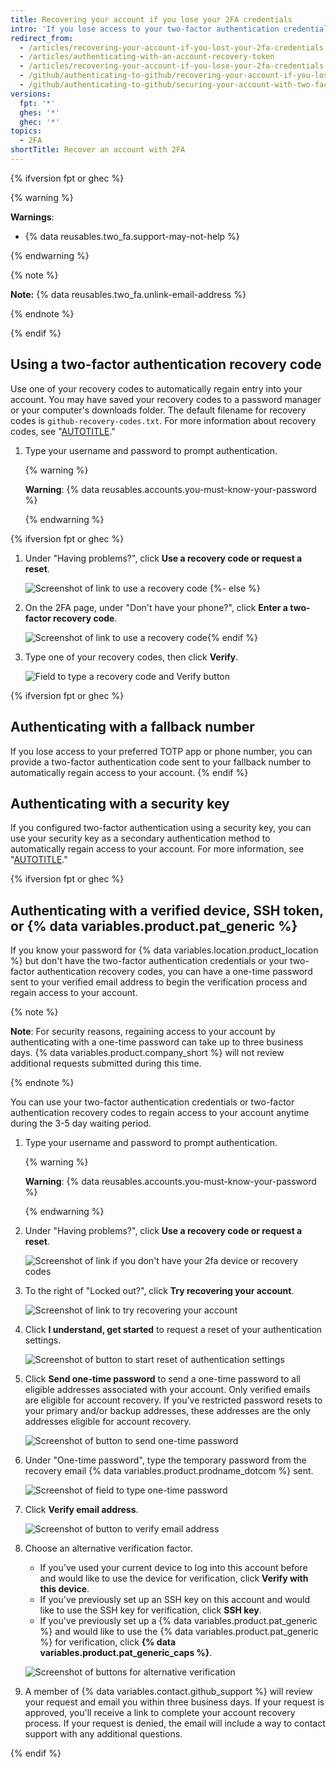 ```yaml
---
title: Recovering your account if you lose your 2FA credentials
intro: 'If you lose access to your two-factor authentication credentials, you can use your recovery codes, or another recovery option, to regain access to your account.'
redirect_from:
  - /articles/recovering-your-account-if-you-lost-your-2fa-credentials
  - /articles/authenticating-with-an-account-recovery-token
  - /articles/recovering-your-account-if-you-lose-your-2fa-credentials
  - /github/authenticating-to-github/recovering-your-account-if-you-lose-your-2fa-credentials
  - /github/authenticating-to-github/securing-your-account-with-two-factor-authentication-2fa/recovering-your-account-if-you-lose-your-2fa-credentials
versions:
  fpt: '*'
  ghes: '*'
  ghec: '*'
topics:
  - 2FA
shortTitle: Recover an account with 2FA
---
```

{% ifversion fpt or ghec %}

{% warning %}

**Warnings**:

- {% data reusables.two_fa.support-may-not-help %}

{% endwarning %}

{% note %}

**Note:** {% data reusables.two_fa.unlink-email-address %}

{% endnote %}

{% endif %}

## Using a two-factor authentication recovery code

Use one of your recovery codes to automatically regain entry into your account. You may have saved your recovery codes to a password manager or your computer's downloads folder. The default filename for recovery codes is `github-recovery-codes.txt`. For more information about recovery codes, see "[AUTOTITLE](/authentication/securing-your-account-with-two-factor-authentication-2fa/configuring-two-factor-authentication-recovery-methods#downloading-your-two-factor-authentication-recovery-codes)."

1. Type your username and password to prompt authentication.

    {% warning %}

    **Warning**: {% data reusables.accounts.you-must-know-your-password %}

    {% endwarning %}

{% ifversion fpt or ghec %}
1. Under "Having problems?", click **Use a recovery code or request a reset**.

   ![Screenshot of link to use a recovery code](/assets/images/help/2fa/2fa-recovery-code-link.png)
{%- else %}
1. On the 2FA page, under "Don't have your phone?", click **Enter a two-factor recovery code**.

   ![Screenshot of link to use a recovery code](/assets/images/help/2fa/2fa_recovery_dialog_box.png){% endif %}
1. Type one of your recovery codes, then click **Verify**.

   ![Field to type a recovery code and Verify button](/assets/images/help/2fa/2fa-type-verify-recovery-code.png)

{% ifversion fpt or ghec %}
## Authenticating with a fallback number

If you lose access to your preferred TOTP app or phone number, you can provide a two-factor authentication code sent to your fallback number to automatically regain access to your account.
{% endif %}

## Authenticating with a security key

If you configured two-factor authentication using a security key, you can use your security key as a secondary authentication method to automatically regain access to your account. For more information, see "[AUTOTITLE](/authentication/securing-your-account-with-two-factor-authentication-2fa/configuring-two-factor-authentication#configuring-two-factor-authentication-using-a-security-key)."

{% ifversion fpt or ghec %}
## Authenticating with a verified device, SSH token, or {% data variables.product.pat_generic %}

If you know your password for {% data variables.location.product_location %} but don't have the two-factor authentication credentials or your two-factor authentication recovery codes, you can have a one-time password sent to your verified email address to begin the verification process and regain access to your account.

{% note %}

**Note**: For security reasons, regaining access to your account by authenticating with a one-time password can take up to three business days. {% data variables.product.company_short %} will not review additional requests submitted during this time.

{% endnote %}

You can use your two-factor authentication credentials or two-factor authentication recovery codes to regain access to your account anytime during the 3-5 day waiting period.

1. Type your username and password to prompt authentication.

    {% warning %}

    **Warning**: {% data reusables.accounts.you-must-know-your-password %}

    {% endwarning %}
1. Under "Having problems?", click **Use a recovery code or request a reset**.

   ![Screenshot of link if you don't have your 2fa device or recovery codes](/assets/images/help/2fa/no-access-link.png)
1. To the right of "Locked out?", click **Try recovering your account**.

   ![Screenshot of link to try recovering your account](/assets/images/help/2fa/try-recovering-your-account-link.png)
1. Click **I understand, get started** to request a reset of your authentication settings.

    ![Screenshot of button to start reset of authentication settings](/assets/images/help/2fa/reset-auth-settings.png)
1. Click **Send one-time password** to send a one-time password to all eligible addresses associated with your account. Only verified emails are eligible for account recovery. If you've restricted password resets to your primary and/or backup addresses, these addresses are the only addresses eligible for account recovery.

   ![Screenshot of button to send one-time password](/assets/images/help/2fa/send-one-time-password.png)
1. Under "One-time password", type the temporary password from the recovery email {% data variables.product.prodname_dotcom %} sent.

   ![Screenshot of field to type one-time password](/assets/images/help/2fa/one-time-password-field.png)
1. Click **Verify email address**.

   ![Screenshot of button to verify email address](/assets/images/help/2fa/verify-email-address.png)
1. Choose an alternative verification factor.
    - If you've used your current device to log into this account before and would like to use the device for verification, click **Verify with this device**.
    - If you've previously set up an SSH key on this account and would like to use the SSH key for verification, click **SSH key**.
    - If you've previously set up a {% data variables.product.pat_generic %} and would like to use the {% data variables.product.pat_generic %} for verification, click **{% data variables.product.pat_generic_caps %}**.

   ![Screenshot of buttons for alternative verification](/assets/images/help/2fa/alt-verifications.png)
1. A member of {% data variables.contact.github_support %} will review your request and email you within three business days. If your request is approved, you'll receive a link to complete your account recovery process. If your request is denied, the email will include a way to contact support with any additional questions.

{% endif %}
